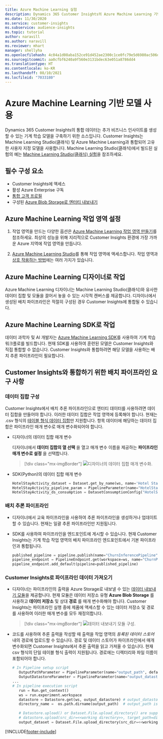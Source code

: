 ```yaml
---
title: Azure Machine Learning 실험
description: Dynamics 365 Customer Insights의 Azure Machine Learning 기반 모델을 사용합니다.
ms.date: 11/30/2020
ms.service: customer-insights
ms.subservice: audience-insights
ms.topic: tutorial
author: naravill
ms.author: naravill
ms.reviewer: mhart
manager: shellyha
ms.openlocfilehash: 4c04a1d08aba152ce91d452ae2300c1ce0fc79e5d6980ac506dc40d9914c9fca
ms.sourcegitcommit: aa0cfbf6240a9f560e3131bdec63e051a8786dd4
ms.translationtype: HT
ms.contentlocale: ko-KR
ms.lasthandoff: 08/10/2021
ms.locfileid: "7033180"
---
```

# <a name="use-azure-machine-learning-based-models"></a>Azure Machine Learning 기반 모델 사용

Dynamics 365 Customer Insights의 통합 데이터는 추가 비즈니스 인사이트를 생성할 수 있는 기계 학습 모델을 구축하기 위한 소스입니다. Customer Insights는 Machine Learning Studio(클래식) 및 Azure Machine Learning과 통합되어 고유한 사용자 지정 모델을 사용합니다. Machine Learning Studio(클래식)에서 빌드된 실험의 예는 [Machine Learning Studio(클래식) 실험](machine-learning-studio-experiments.md)을 참조하세요. 

## <a name="prerequisites"></a>필수 구성 요소

- Customer Insights에 액세스
- 활성 Azure Enterprise 구독
- [통합 고객 프로필](data-unification.md)
- 구성된 [Azure Blob Storage로 엔터티 내보내기](export-azure-blob-storage.md)

## <a name="set-up-azure-machine-learning-workspace"></a>Azure Machine Learning 작업 영역 설정

1. 작업 영역을 만드는 다양한 옵션은 [Azure Machine Learning 작업 영역 만들기](/azure/machine-learning/concept-workspace#-create-a-workspace)를 참조하세요. 최상의 성능을 위해 지리적으로 Customer Insights 환경에 가장 가까운 Azure 지역에 작업 영역을 만듭니다.

1. [Azure Machine Learning Studio](https://ml.azure.com/)를 통해 작업 영역에 액세스합니다. 작업 영역과 [상호 작용하는 방법](/azure/machine-learning/concept-workspace#tools-for-workspace-interaction)에는 여러 가지가 있습니다.

## <a name="work-with-azure-machine-learning-designer"></a>Azure Machine Learning 디자이너로 작업

Azure Machine Learning 디자이너는 Machine Learning Studio(클래식)와 유사한 데이터 집합 및 모듈을 끌어서 놓을 수 있는 시각적 캔버스를 제공합니다. 디자이너에서 생성된 배치 파이프라인은 적절히 구성된 경우 Customer Insights에 통합될 수 있습니다. 
   
## <a name="working-with-azure-machine-learning-sdk"></a>Azure Machine Learning SDK로 작업

데이터 과학자 및 AI 개발자는 [Azure Machine Learning SDK](/python/api/overview/azure/ml/?preserve-view=true&view=azure-ml-py)를 사용하여 기계 학습 워크플로를 빌드합니다. 현재 SDK를 사용하여 훈련된 모델은 Customer Insights와 직접 통합할 수 없습니다. Customer Insights와 통합하려면 해당 모델을 사용하는 배치 추론 파이프라인이 필요합니다.

## <a name="batch-pipeline-requirements-to-integrate-with-customer-insights"></a>Customer Insights와 통합하기 위한 배치 파이프라인 요구 사항

### <a name="dataset-configuration"></a>데이터 집합 구성

Customer Insights에서 배치 추론 파이프라인으로 엔터티 데이터를 사용하려면 데이터 집합을 만들어야 합니다. 이러한 데이터 집합은 작업 영역에 등록해야 합니다. 현재는 .csv 형식의 [테이블 형식 데이터 집합](/azure/machine-learning/how-to-create-register-datasets#tabulardataset)만 지원합니다. 항목 데이터에 해당하는 데이터 집합은 파이프라인 매개 변수로 매개 변수화되어야 합니다.
   
* 디자이너의 데이터 집합 매개 변수
   
     디자이너에서 **데이터 집합의 열 선택** 을 열고 매개 변수 이름을 제공하는 **파이프라인 매개 변수로 설정** 을 선택합니다.

     > [!div class="mx-imgBorder"]
     > ![디자이너의 데이터 집합 매개 변수화.](media/intelligence-designer-dataset-parameters.png "디자이너의 데이터 집합 매개 변수화")
   
* SDK(Python)의 데이터 집합 매개 변수
   
   ```python
   HotelStayActivity_dataset = Dataset.get_by_name(ws, name='Hotel Stay Activity Data')
   HotelStayActivity_pipeline_param = PipelineParameter(name="HotelStayActivity_pipeline_param", default_value=HotelStayActivity_dataset)
   HotelStayActivity_ds_consumption = DatasetConsumptionConfig("HotelStayActivity_dataset", HotelStayActivity_pipeline_param)
   ```

### <a name="batch-inference-pipeline"></a>배치 추론 파이프라인
  
* 디자이너에서 교육 파이프라인을 사용하여 추론 파이프라인을 생성하거나 업데이트할 수 있습니다. 현재는 일괄 추론 파이프라인만 지원됩니다.

* SDK를 사용하여 파이프라인을 엔드포인트에 게시할 수 있습니다. 현재 Customer Insights는 기계 학습 작업 영역의 배치 파이프라인 엔드포인트에서 기본 파이프라인과 통합됩니다.
   
   ```python
   published_pipeline = pipeline.publish(name="ChurnInferencePipeline", description="Published Churn Inference pipeline")
   pipeline_endpoint = PipelineEndpoint.get(workspace=ws, name="ChurnPipelineEndpoint") 
   pipeline_endpoint.add_default(pipeline=published_pipeline)
   ```

### <a name="import-pipeline-data-into-customer-insights"></a>Customer Insights로 파이프라인 데이터 가져오기

* 디자이너는 파이프라인의 출력을 Azure Storage로 내보낼 수 있는 [데이터 내보내기 모듈](/azure/machine-learning/algorithm-module-reference/export-data)을 제공합니다. 현재 모듈은 데이터 저장소 유형 **Azure Blob Storage** 를 사용하고 **데이터 저장소** 및 상대 **경로** 를 매개 변수화해야 합니다. Customer Insights는 파이프라인 실행 중에 제품에 액세스할 수 있는 데이터 저장소 및 경로를 사용하여 이러한 매개 변수를 모두 재정의합니다.
   > [!div class="mx-imgBorder"]
   > ![데이터 내보내기 모듈 구성.](media/intelligence-designer-importdata.png "데이터 내보내기 모듈 구성")
   
* 코드를 사용하여 추론 출력을 작성할 때 출력을 작업 영역의 *등록된 데이터 스토어* 내의 경로에 업로드할 수 있습니다. 경로 및 데이터 스토어가 파이프라인에서 매개 변수화되면 Customer Insights에서 추론 출력을 읽고 가져올 수 있습니다. 현재 csv 형식의 단일 테이블 형식 출력이 지원됩니다. 경로에는 디렉터리와 파일 이름이 포함되어야 합니다.

   ```python
   # In Pipeline setup script
      OutputPathParameter = PipelineParameter(name="output_path", default_value="HotelChurnOutput/HotelChurnOutput.csv")
      OutputDatastoreParameter = PipelineParameter(name="output_datastore", default_value="workspaceblobstore")
   ...
   # In pipeline execution script
      run = Run.get_context()
      ws = run.experiment.workspace
      datastore = Datastore.get(ws, output_datastore) # output_datastore is parameterized
      directory_name =  os.path.dirname(output_path)  # output_path is parameterized.
      
      # Datastore.upload() or Dataset.File.upload_directory() are supported methods to uplaod the data
      # datastore.upload(src_dir=<<working directory>>, target_path=directory_name, overwrite=False, show_progress=True)
      output_dataset = Dataset.File.upload_directory(src_dir=<<working directory>>, target = (datastore, directory_name)) # Remove trailing "/" from directory_name
   ```


[!INCLUDE[footer-include](../includes/footer-banner.md)]